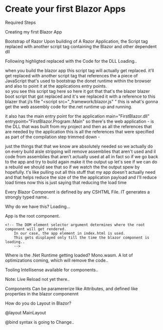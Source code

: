 # Create your first Blazor Apps

Required Steps


Creating my first Blazor App

Bootstrap of Razor
Upon building of A Razor Application, the Script tag replaced with another script tag containing the Blazor and other dependent dll


Following highligted  replaced with the Code for the DLL Loading..



when you build the blazor app this script tag will actually get replaced. it'll get replaced with another script tag that references the a piece of JavaScript that's used to bootstrap the donet runtime within the browser and also to point it at the applications entry points.  
so you see this script tag here  so here it got that that's the blazer blazer boot script that got replaced and it's we replaced it with a reference to this blazer that j/s file "<script src="_framework/blazor.js" " this is what's gonna get the web assembly code for the.net runtime up and running.

 it also has the main entry point for the application  main="FirstBlazor.dll" entrypoint="FirstBlazor.Program::Main"  so there's the web application - is the DLL that was built from my project and then as all the references that are needed by the application this is all the references that were specified as part of the compilation step trimmed down -






 just the things that that we know are absolutely needed so we actually do on every build aisle stripping will remove assemblies that aren't used and il code from assemblies that aren't actually used at all in fact so if we go back to the app and try to build again make it the output up let's see if we can do a rebuild we should see that so if we watch the the output spew by hopefully. t's like pulling out all this stuff that my app doesn't actually need and that helps reduce the size of the the application payload and I'll reduce load times now this is just saying that reducing the load time




Every Blazor Component is defined by any CSHTML File. IT generates a strongly typed name..


Why do we have this?
    <app>Loading...</app>

App is the root component.

    <!-- The DOM element selector argument determines where the root component will get rendered.
        In our case, the app element in index.html is used. 
        This gets displayed only till the time the blazor component is loading..
        -->

Where is the .Net Runtime getting loaded?
Mono.wasm. A lot of optimizations coming, which will remove the code..





Tooling
Intellisense available for components..

Note: Live Reload not yet there..

Components
Can be paramererize like Attributes, and defined like properties in the blazor componennt


How do you do Layout in Blazor?

<!-- TO define the layout of all the pages.-->
@layout MainLayout



@bind syntax is going to Change..



